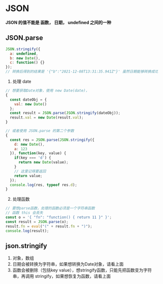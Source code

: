 
# JSON

**JSON 的值不能是 函数， 日期， undefined 之间的一种**

## JSON.parse

```js
JSON.stringify({
  a: undefined,
  b: new Date(),
  c: function() {}
});
// 转换后得到的结果是 '{"b":"2021-12-08T13:31:35.941Z"}' 虽然日期能够转换成功，但是通过 JSON.parse({ date }) 后得到的是Date字符串，而不是Date对象
```

1. 处理 date
```js
// 想要获取Date对象，使用 new Date(date)， 
{
  const dateObj = {
    val: new Date()
  };
  const result = JSON.parse(JSON.stringify(dateObj));
  result.val = new Date(result.val);
}

// 或者使用 JSON.parse 的第二个参数
{
  const res = JSON.parse(JSON.stringify({
    d: new Date(),
    a: 123
  }), function(key, value) {
    if(key === 'd') {
      return new Date(value);
    }
    // 这里记得要返回
    return value;
  });
  console.log(res, typeof res.d);
}
```

2. 处理函数
```js
// 要想parse函数，处理的函数必须是一个字符串函数
// 函数 this 会丢失
const o = '{ "fn": "function() { return 11 }" }';
const result = JSON.parse(o);
result.fn = eval("(" + result.fn + ")");
console.log(result);
```


## json.stringify

1. 对象，数组
2. 日期会被转换为字符串，如果想转换为Date对象，请看上面
3. 函数会被删除（包括key value），想stringify函数，只能先把函数变为字符串，再调用 stringify，如果想恢复为函数，请看上面